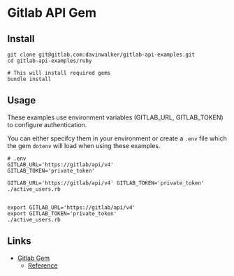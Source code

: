 # Gitlab API Gem

## Install

```
git clone git@gitlab.com:davinwalker/gitlab-api-examples.git
cd gitlab-api-examples/ruby

# This will install required gems
bundle install
```

## Usage

These examples use environment variables (GITLAB_URL, GITLAB_TOKEN) to configure authentication. 

You can either specifcy them in your environment or create a `.env` file which the gem `dotenv` will load when using these examples.

```
# .env
GITLAB_URL='https://gitlab/api/v4'
GITLAB_TOKEN='private_token'
```

```
GITLAB_URL='https://gitlab/api/v4' GITLAB_TOKEN='private_token' ./active_users.rb


export GITLAB_URL='https://gitlab/api/v4'
export GITLAB_TOKEN='private_token'
./active_users.rb
```


## Links
* [Gitlab Gem](https://github.com/NARKOZ/gitlab)
  * [Reference](https://www.rubydoc.info/gems/gitlab)